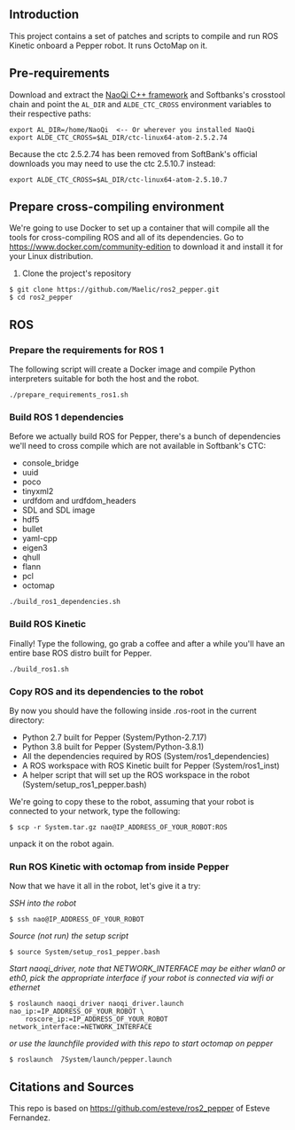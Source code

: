 ## Introduction

This project contains a set of patches and scripts to compile and run ROS Kinetic onboard a Pepper robot. It runs OctoMap on it.

## Pre-requirements

Download and extract the [NaoQi C++ framework](http://doc.aldebaran.com/2-5/index_dev_guide.html) and Softbanks's crosstool chain and point the `AL_DIR` and `ALDE_CTC_CROSS` environment variables to their respective paths:

```
export AL_DIR=/home/NaoQi  <-- Or wherever you installed NaoQi
export ALDE_CTC_CROSS=$AL_DIR/ctc-linux64-atom-2.5.2.74
```

Because the ctc 2.5.2.74 has been removed from SoftBank's official downloads you may need to use the ctc 2.5.10.7 instead:

```
export ALDE_CTC_CROSS=$AL_DIR/ctc-linux64-atom-2.5.10.7
```

## Prepare cross-compiling environment

We're going to use Docker to set up a container that will compile all the tools for cross-compiling ROS and all of its dependencies. Go to https://www.docker.com/community-edition to download it and install it for your Linux distribution.


1. Clone the project's repository

```
$ git clone https://github.com/Maelic/ros2_pepper.git
$ cd ros2_pepper
```

## ROS 

### Prepare the requirements for ROS 1

The following script will create a Docker image and compile Python interpreters suitable for both the host and the robot.

```
./prepare_requirements_ros1.sh
```

### Build ROS 1 dependencies

Before we actually build ROS for Pepper, there's a bunch of dependencies we'll need to cross compile which are not available in Softbank's CTC:

- console_bridge
- uuid
- poco
- tinyxml2
- urdfdom and urdfdom_headers
- SDL and SDL image
- hdf5
- bullet
- yaml-cpp
- eigen3
- qhull
- flann
- pcl
- octomap

```
./build_ros1_dependencies.sh
```

### Build ROS Kinetic

Finally! Type the following, go grab a coffee and after a while you'll have an entire base ROS distro built for Pepper.

```
./build_ros1.sh
```

### Copy ROS and its dependencies to the robot

By now you should have the following inside .ros-root in the current directory:

- Python 2.7 built for Pepper (System/Python-2.7.17)
- Python 3.8 built for Pepper (System/Python-3.8.1)
- All the dependencies required by ROS (System/ros1_dependencies)
- A ROS workspace with ROS Kinetic built for Pepper (System/ros1_inst)
- A helper script that will set up the ROS workspace in the robot (System/setup_ros1_pepper.bash)

We're going to copy these to the robot, assuming that your robot is connected to your network, type the following:

```
$ scp -r System.tar.gz nao@IP_ADDRESS_OF_YOUR_ROBOT:ROS
```

unpack it on the robot again.

### Run ROS Kinetic with octomap from inside Pepper

Now that we have it all in the robot, let's give it a try:

*SSH into the robot*

```
$ ssh nao@IP_ADDRESS_OF_YOUR_ROBOT
```

*Source (not run) the setup script*

```
$ source System/setup_ros1_pepper.bash
```

*Start naoqi_driver, note that NETWORK\_INTERFACE may be either wlan0 or eth0, pick the appropriate interface if your robot is connected via wifi or ethernet*

```
$ roslaunch naoqi_driver naoqi_driver.launch nao_ip:=IP_ADDRESS_OF_YOUR_ROBOT \
    roscore_ip:=IP_ADDRESS_OF_YOUR_ROBOT network_interface:=NETWORK_INTERFACE
```

*or use the launchfile provided with this repo to start octomap on pepper*

```
$ roslaunch  ̃/System/launch/pepper.launch
```


## Citations and Sources
This repo is based on https://github.com/esteve/ros2_pepper of Esteve Fernandez.